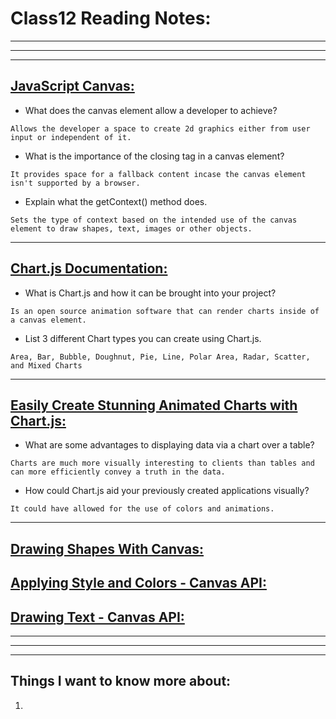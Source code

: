# **Class12 Reading Notes:**
---
---
---

## [**JavaScript Canvas:**](https://www.javascripttutorial.net/web-apis/javascript-canvas/)

* What does the canvas element allow a developer to achieve?

```
Allows the developer a space to create 2d graphics either from user input or independent of it.
```

* What is the importance of the closing tag in a canvas element?

```
It provides space for a fallback content incase the canvas element isn't supported by a browser.
```

* Explain what the getContext() method does.

```
Sets the type of context based on the intended use of the canvas element to draw shapes, text, images or other objects.
```

---

## [**Chart.js Documentation:**](http://www.chartjs.org/docs/)

* What is Chart.js and how it can be brought into your project?

```
Is an open source animation software that can render charts inside of a canvas element.
```

* List 3 different Chart types you can create using Chart.js.

```
Area, Bar, Bubble, Doughnut, Pie, Line, Polar Area, Radar, Scatter, and Mixed Charts
```

---

## [**Easily Create Stunning Animated Charts with Chart.js:**](https://www.webdesignerdepot.com/2013/11/easily-create-stunning-animated-charts-with-chart-js/)

* What are some advantages to displaying data via a chart over a table?

```
Charts are much more visually interesting to clients than tables and can more efficiently convey a truth in the data.
```

* How could Chart.js aid your previously created applications visually?

```
It could have allowed for the use of colors and animations.
```

---

## [**Drawing Shapes With Canvas:**](https://developer.mozilla.org/en-US/docs/Web/API/Canvas_API/Tutorial/Drawing_shapes)

## [**Applying Style and Colors - Canvas API:**](https://developer.mozilla.org/en-US/docs/Web/API/Canvas_API/Tutorial/Applying_styles_and_colors)

## [**Drawing Text - Canvas API:**](https://developer.mozilla.org/en-US/docs/Web/API/Canvas_API/Tutorial/Drawing_text)

---
---
---
## **Things I want to know more about:**

1. 


